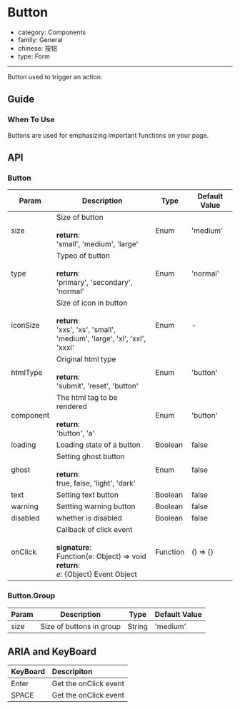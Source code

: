 # Button

-   category: Components
-   family: General
-   chinese: 按钮
-   type: Form

---

Button used to trigger an action.

## Guide

### When To Use

Buttons are used for emphasizing important functions on your page.

## API

### Button

| Param        | Description                                                                                                           | Type       | Default Value      |
| --------- | ------------------------------------------------------------------------------------------------------------ | -------- | -------- |
| size      | Size of button<br><br>**return**:<br>'small', 'medium', 'large'                                                          | Enum     | 'medium' |
| type      | Typeo of button<br><br>**return**:<br>'primary', 'secondary', 'normal'                                                    | Enum     | 'normal' |
| iconSize  | Size of icon in button <br><br>**return**:<br>'xxs', 'xs', 'small', 'medium', 'large', 'xl', 'xxl', 'xxxl' | Enum     | -        |
| htmlType  | Original html type <br><br>**return**:<br>'submit', 'reset', 'button'  | Enum     | 'button' |
| component | The html tag to be rendered <br><br>**return**:<br>'button', 'a'                                                                      | Enum     | 'button' |
| loading   | Loading state of a button | Boolean  | false    |
| ghost     | Setting ghost button<br><br>**return**:<br>true, false, 'light', 'dark'                                                      | Enum     | false    |
| text      | Setting text button | Boolean  | false    |
| warning   | Settting warning button | Boolean  | false    |
| disabled  | whether is disabled     | Boolean  | false    |
| onClick   | Callback of click event <br><br>**signature**:<br>Function(e: Object) => void<br>**return**:<br>_e_: {Object} Event Object               | Function | () => {} |

### Button.Group

| Param   | Description                  | Type     | Default Value      |
| ---- | ------------------- | ------ | -------- |
| size | Size of buttons in group | String | 'medium' |


## ARIA and KeyBoard

| KeyBoard          | Descripiton                              |
| :---------- | :------------------------------ |
| Enter       | Get the onClick event    |
| SPACE       | Get the onClick event    |
